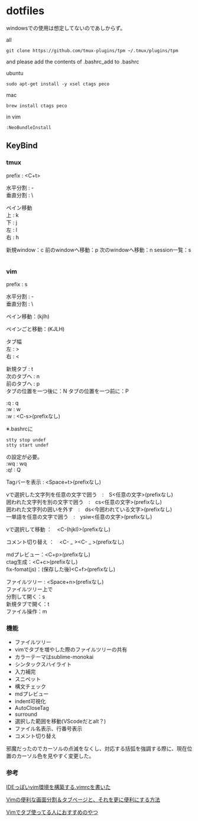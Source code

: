 # dotfiles

windowsでの使用は想定してないのであしからず。

all

```
git clone https://github.com/tmux-plugins/tpm ~/.tmux/plugins/tpm
```

and please add the contents of .bashrc_add to .bashrc


ubuntu

```
sudo apt-get install -y xsel ctags peco
```

mac

```
brew install ctags peco
```

in vim

```
:NeoBundleInstall
```

## KeyBind
### tmux

prefix : <C+t>  

水平分割 : -  
垂直分割 : \  

ペイン移動  
上 : k  
下 : j  
左 : l  
右 : h  

新規window：c
前のwindowへ移動：p
次のwindowへ移動：n
session一覧：s

#
### vim

prefix : s  

水平分割 : -  
垂直分割 : \  

ペイン移動：(kjlh)

ペインごと移動：(KJLH)

タブ幅  
左 : >  
右 : <   

新規タブ : t  
次のタブへ : n  
前のタブへ : p  
タブの位置を一つ後に：N
タブの位置を一つ前に：P

:q : q  
:w : w  
:w : \<C-s\>(prefixなし)  

※.bashrcに

```
stty stop undef
stty start undef
```
の設定が必要。  
:wq : wq  
:q! : Q  

Tagバーを表示 : <Space+t>(prefixなし)   

vで選択した文字列を任意の文字で囲う　:　S<任意の文字>(prefixなし)  
囲われた文字列を別の文字で囲う　:　cs<任意の文字>(prefixなし)  
囲われた文字列の囲いを外す　:　ds<今囲われている文字>(prefixなし)  
一単語を任意の文字で囲う　:　ysiw<任意の文字>(prefixなし)  

vで選択して移動 ：　\<C-(hjkl)>(prefixなし)  

コメント切り替え ：　\<C- _ >\<C- _ >(prefixなし)  

mdプレビュー：<C+p>(prefixなし)  
ctag生成：<C+c>(prefixなし)  
fix-fomat(js)：(保存した後)<C+f>(prefixなし)  

ファイルツリー : <Space+n>(prefixなし)  
ファイルツリー上で  
分割して開く：s  
新規タブで開く：t  
ファイル操作：m  


### 機能

 - ファイルツリー
 - vimでタブを増やした際のファイルツリーの共有
 - カラーテーマはsublime-monokai
 - シンタックスハイライト
 - 入力補完
 - スニペット
 - 構文チェック
 - mdプレビュー
 - indent可視化
 - AutoCloseTag
 - surround
 - 選択した範囲を移動(VScodeだとalt？)
 - ファイル名表示、行番号表示
 - コメント切り替え

 邪魔だったのでカーソルの点滅をなくし、対応する括弧を強調する際に、現在位置のカーソル色を見やすく変更した。
 
### 参考
 [IDEっぽいvim環境を構築する.vimrcを書いた](https://qiita.com/ysm001/items/8ae97cfdaae3f5fe79f4)
 
 [Vimの便利な画面分割＆タブページと、それを更に便利にする方法](https://qiita.com/tekkoc/items/98adcadfa4bdc8b5a6ca)
 
 [Vimでタブ使ってる人におすすめのやつ](https://qiita.com/yaginuuu/items/d0a8d045035ab251c96c)
 
 
 

